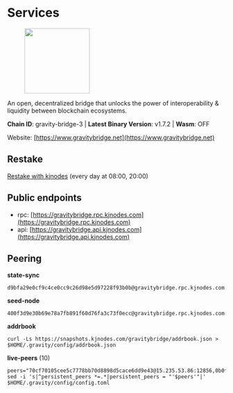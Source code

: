 # Services

<figure><img src="https://raw.githubusercontent.com/kj89/testnet_manuals/main/pingpub/logos/gravitybridge.png" width="150" alt=""><figcaption></figcaption></figure>

An open, decentralized bridge that unlocks the power of  interoperability & liquidity between blockchain ecosystems.

**Chain ID**: gravity-bridge-3 | **Latest Binary Version**: v1.7.2 | **Wasm**: OFF

Website: [https://www.gravitybridge.net](https://www.gravitybridge.net)

## Restake

[Restake with kjnodes](https://restake.app/gravitybridge/gravityvaloper1nw3uavthnjwsgrrjzav2wdg9m0pw7k4fc7hvlz) (every day at 08:00, 20:00)
## Public endpoints

* rpc: [https://gravitybridge.rpc.kjnodes.com](https://gravitybridge.rpc.kjnodes.com)
* api: [https://gravitybridge.api.kjnodes.com](https://gravitybridge.api.kjnodes.com)

## Peering

**state-sync**

```
d9bfa29e0cf9c4ce0cc9c26d98e5d97228f93b0b@gravitybridge.rpc.kjnodes.com:26656
```

**seed-node**

```
400f3d9e30b69e78a7fb891f60d76fa3c73f0ecc@gravitybridge.rpc.kjnodes.com:26659
```

**addrbook**
```
curl -Ls https://snapshots.kjnodes.com/gravitybridge/addrbook.json > $HOME/.gravity/config/addrbook.json
```

**live-peers** (10)
```
peers="70cf70105cee5c7778bb70d8898d5cace6dd9e43@15.235.53.86:12856,0b0f045fb385118c3a8f32138748922ac6358103@66.172.36.133:12656,ef05d5aca4398f4b217b9bbf08729a1338c67eeb@142.132.193.186:36656,32ec6bad2b67212d2cde5e01554cd2d22940ce03@142.132.154.176:26656,5ad3fe86b1214e1f5c897d23a2863fb46bdfc1f7@185.16.38.165:14256,b2608e51a520866a91637ca3b354903bc5b46bfa@137.184.214.71:26656,002aa595555a41de38f3816f10e5cced923757b3@34.223.93.26:26656,c57dcf8e3af80236059194c86a6f81c1735903d6@162.19.89.8:10256,373803026c47e18b718283921662b85cf0fbc695@47.52.111.198:25656,6ffe5233bf6830532cc8b99eac83d9439f70881f@13.124.101.116:26656"
sed -i 's|^persistent_peers *=.*|persistent_peers = "'$peers'"|' $HOME/.gravity/config/config.toml
```
